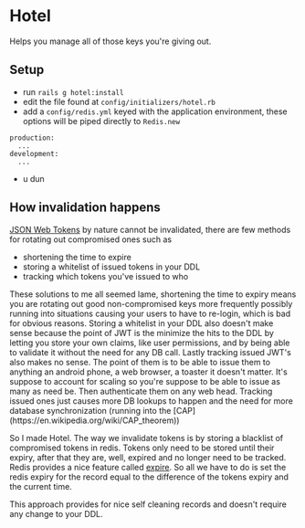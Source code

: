 Hotel
=====
Helps you manage all of those keys you're giving out.

## Setup

 * run `rails g hotel:install`
 * edit the file found at `config/initializers/hotel.rb`
 * add a `config/redis.yml` keyed with the application environment, these options will be piped directly to `Redis.new`
```
production:
  ...
development:
  ...
```

*  u dun

## How invalidation happens
[JSON Web Tokens](https://jwt.io/) by nature cannot be invalidated, there are few methods
for rotating out compromised ones such as

* shortening the time to expire
* storing a whitelist of issued tokens in your DDL
* tracking which tokens you've issued to who

<rant>
These solutions to me all seemed lame, shortening the time to expiry means
you are rotating out good non-compromised keys more frequently possibly running into
situations causing your users to have to re-login, which is bad for obvious reasons.
Storing a whitelist in your DDL also doesn't make sense because the point of JWT
is the minimize the hits to the DDL by letting you store your own claims, like
user permissions, and by being able to validate it without the need for any DB call.
Lastly tracking issued JWT's also makes no sense. The point of them is to be able
to issue them to anything an android phone, a web browser, a toaster it doesn't matter.
It's suppose to account for scaling so you're suppose to be able to issue as many as need be.
Then authenticate them on any web head. Tracking issued ones just causes more DB lookups to
happen and the need for more database synchronization (running into the [CAP](https://en.wikipedia.org/wiki/CAP_theorem))
</rant>

So I made Hotel. The way we invalidate tokens is by storing a blacklist of
compromised tokens in redis. Tokens only need to be stored until their expiry,
after that they are, well, expired and no longer need to be tracked. Redis
provides a nice feature called [expire](http://redis.io/commands/expire).
So all we have to do is set the redis expiry for the record equal to the
difference of the tokens expiry and the current time.

This approach provides for nice self cleaning records and doesn't require any change
to your DDL.
